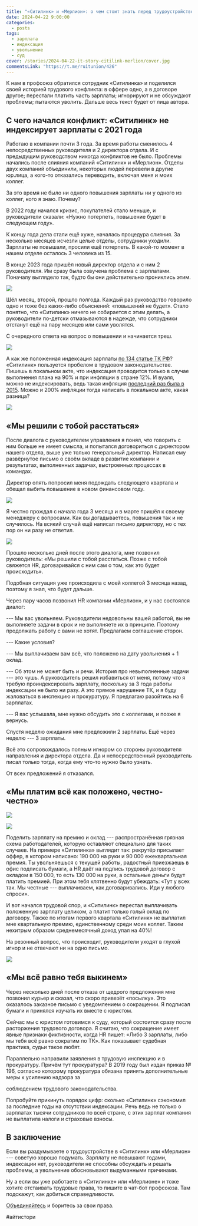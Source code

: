 ```yaml
---
title: "«Ситилинк» и «Мерлион»: о чем стоит знать перед трудоустройством"
date: 2024-04-22 9:00:00
categories:
  - posts
tags:
  - зарплата
  - индексация
  - увольнение
  - суд
cover: /stories/2024-04-22-it-story-citilink-merlion/cover.jpg
commentsLink: "https://t.me/ruitunion/426"
---
```


К нам в профсоюз обратился сотрудник «Ситилинка» и поделился своей историей трудового конфликта: в оффере одно, а в договоре другое; перестали платить часть зарплаты; игнорируют и не обсуждают проблемы; пытаются уволить. Дальше весь текст будет от лица автора.

## С чего начался конфликт: «Ситилинк» не индексирует зарплаты с 2021 года

Работаю в компании почти 3 года. За время работы сменилось 4 непосредственных руководителя и 2 директора отдела. И с предыдущим руководством никогда конфликтов не было. Проблемы начались после слияния компаний «Ситилинк» и «Мерлион». Отделы двух компаний объединили, некоторых людей перевели в другие юр.лица, а кого-то отказались переводить, включая меня и моих коллег.

За это время не было ни одного повышения зарплаты ни у одного из коллег, кого я знаю. Почему?

В 2022 году начался кризис, покупателей стало меньше, и руководители сказали: «Нужно потерпеть, повышение будет в следующем году».

К концу года дела стали ещё хуже, началась процедура слияния. За несколько месяцев исчезли целые отделы, сотрудники уходили. Зарплаты не повышали, просили ещё потерпеть. В какой-то момент в нашем отделе осталось 3 человека из 15.

В конце 2023 года пришёл новый директор отдела и с ним 2 руководителя. Им сразу была озвучена проблема с зарплатами. Поначалу выглядело так, будто бы они действительно прониклись этим.

![](./image2.png)

Шёл месяц, второй, прошло полгода. Каждый раз руководство говорило одно и тоже без каких-либо объяснений: «повышений не будет». Стало понятно, что «Ситилинк» ничего не собирается с этим делать, а руководители по-детски отмазываются в надежде, что сотрудники отстанут ещё на пару месяцев или сами уволятся.

С очередного ответа на вопрос о повышении и начинается треш.

![](./image5.png)

А как же положенная индексация зарплаты [по 134 статье ТК РФ](https://www.consultant.ru/document/cons_doc_LAW_34683/12fdabe1c6c090a33e327161c95b4d430b5629c9/)? «Ситилинк» пользуется пробелом в трудовом законодательстве. Пишешь в локальном акте, что индексация проводится только в случае выполнения плана на 90% и при инфляции в стране 12%. И вуаля, можно не индексировать, ведь такая инфляция [последний раз была в 2015](https://xn----ctbjnaatncev9av3a8f8b.xn--p1ai/%D1%82%D0%B0%D0%B1%D0%BB%D0%B8%D1%86%D1%8B-%D0%B8%D0%BD%D1%84%D0%BB%D1%8F%D1%86%D0%B8%D0%B8). Можно и 200% инфляции тогда написать в локальном акте, какая разница?

![](./image6.png)

## «Мы решили с тобой расстаться»

После диалога с руководителем управления я понял, что говорить с ним больше не имеет смысла, и попытался договориться с директором нашего отдела, выше уже только генеральный директор. Написал ему развёрнутое письмо о своём вкладе в развитие компании и результатах, выполненных задачах, выстроенных процессах в командах.

Директор опять попросил меня подождать следующего квартала и обещал выбить повышение в новом финансовом году.

![](./image4.png)

Я честно прождал с начала года 3 месяца и в марте пришёл к своему менеджеру с вопросами. Как вы догадываетесь, повышения так и не случилось. На всякий случай ещё написал письмо директору, но с тех пор он ни разу не ответил.

![](./image3.png)

Прошло несколько дней после этого диалога, мне позвонил руководитель: «Мы решили с тобой расстаться. Позже с тобой свяжется HR, договаривайся с ним сам о том, как это будет происходить».

Подобная ситуация уже происходила с моей коллегой 3 месяца назад, поэтому я знал, что будет дальше.

Через пару часов позвонил HR компании «Мерлион», и у нас состоялся диалог:

--- Мы вас увольняем. Руководители недовольны вашей работой, вы не выполняете задачи в срок и не выполняете их в принципе. Поэтому продолжать работу с вами не хотят. Предлагаем соглашение сторон.

--- Какие условия?

--- Мы выплачиваем вам всё, что положено на дату увольнения + 1 оклад.

--- Об этом не может быть и речи. История про невыполненные задачи --- это чушь. А руководитель решил избавиться от меня, потому что я требую проиндексировать зарплату, поскольку за 3 года работы индексации не было ни разу. А это прямое нарушение ТК, и я буду жаловаться в инспекцию и прокуратуру. Я предлагаю разойтись на 6 зарплатах.

--- Я вас услышала, мне нужно обсудить это с коллегами, и позже я вернусь.

Спустя неделю ожидания мне предложили 2 зарплаты. Ещё через неделю --- 3 зарплаты.

Всё это сопровождалось полным игнором со стороны руководителя направления и директора отдела. Да и непосредственный руководитель писал только тогда, когда ему что-то нужно было узнать.

От всех предложений я отказался.

## «Мы платим всë как положено, честно-честно»

![](./image8.jpg)

![](./image1.png)

Поделить зарплату на премию и оклад --- распространённая грязная схема работодателей, которую оставляют специально для таких случаев. На примере «Ситилинка» выглядит так: рекрутёр присылает оффер, в котором написано: 190 000 на руки и 90 000 ежеквартальная премия. Ты увольняешься с текущей работы, радостный приезжаешь в офис подписать бумаги, а HR даёт на подпись трудовой договор с окладом в 150 000, то есть 130 000 на руки, а остальные деньги будут платить премией. При этом тебя клятвенно будут убеждать: «Тут у всех так. Мы честные --- выплачиваем, как договаривались. Иди у любого спроси».

И вот начался трудовой спор, и «Ситилинк» перестал выплачивать положенную зарплату целиком, а платит только голый оклад по договору. Также по итогам первого квартала «Ситилинк» не выплатил мне квартальную премию, единственному среди моих коллег. Таким нехитрым образом среднемесячный доход упал на 40%!

На резонный вопрос, что происходит, руководители уходят в глухой игнор и не отвечают ни на одно письмо.

![](./image7.png)

## «Мы всё равно тебя выкинем»

Через несколько дней после отказа от щедрого предложения мне позвонил курьер и сказал, что скоро привезёт «посылку». Это оказалось заказное письмо с уведомлением о сокращении. Я подписал бумаги и принялся изучать их вместе с юристом.

Сейчас мы с юристом готовимся к суду, который состоится сразу после расторжения трудового договора. Я считаю, что сокращение имеет явные признаки фиктивности, когда HR пишет: «Либо 3 зарплаты, либо мы тебя всё равно сократим по ТК». Как показывает судебная практика, судьи такое любят.

Параллельно направили заявления в трудовую инспекцию и в прокуратуру. Причём тут прокуратура? В 2019 году был издан приказ № 196, согласно которому прокуратура обязана принять дополнительные меры к усилению надзора за

соблюдением трудового законодательства.

Попробуйте прикинуть порядок цифр: сколько «Ситилинк» сэкономил за последние годы на отсутствии индексации. Речь ведь не только о зарплатах тысячи сотрудников по всей стране, с этих зарплат компания не выплатила налоги и страховые взносы.

## В заключение

Если вы раздумываете о трудоустройстве в «Ситилинк» или «Мерлион» --- советую хорошо подумать. Зарплату не повышают годами, индексации нет, руководители не способны обсуждать и решать проблемы, а увольнение обосновывают выдуманными причинами.

Ну а если вы уже работаете в «Ситилинке» или «Мерлионе» и тоже хотите отстаивать трудовые права, то пишите в чат-бот профсоюза. Там подскажут, как добиться справедливости.

[Объединяйтесь](https://ruitunion.org/materials) и боритесь за свои права.

#айтистори
